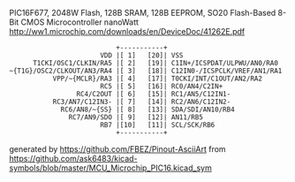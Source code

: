 PIC16F677, 2048W Flash, 128B SRAM, 128B EEPROM, SO20
Flash-Based 8-Bit CMOS Microcontroller nanoWatt
http://ww1.microchip.com/downloads/en/DeviceDoc/41262E.pdf


	                           +-----------+
	                       VDD |[ 1]   [20]| VSS
	      T1CKI/OSC1/CLKIN/RA5 |[ 2]   [19]| C1IN+/ICSPDAT/ULPWU/AN0/RA0
	~{T1G}/OSC2/CLKOUT/AN3/RA4 |[ 3]   [18]| C12IN0-/ICSPCLK/VREF/AN1/RA1
	           VPP/~{MCLR}/RA3 |[ 4]   [17]| T0CKI/INT/C1OUT/AN2/RA2
	                       RC5 |[ 5]   [16]| RC0/AN4/C2IN+
	                 RC4/C2OUT |[ 6]   [15]| RC1/AN5/C12IN1-
	           RC3/AN7/C12IN3- |[ 7]   [14]| RC2/AN6/C12IN2-
	             RC6/AN8/~{SS} |[ 8]   [13]| SDA/SDI/AN10/RB4
	               RC7/AN9/SDO |[ 9]   [12]| AN11/RB5
	                       RB7 |[10]   [11]| SCL/SCK/RB6
	                           +-----------+


generated by https://github.com/FBEZ/Pinout-AsciiArt from https://github.com/ask6483/kicad-symbols/blob/master/MCU_Microchip_PIC16.kicad_sym